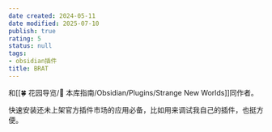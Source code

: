 ```yaml
---
date created: 2024-05-11
date modified: 2025-07-10
publish: true
rating: 5
status: null
tags:
- obsidian插件
title: BRAT
---
```

和[[🍀 花园导览/🧰 本库指南/Obsidian/Plugins/Strange New Worlds]]同作者。

快速安装还未上架官方插件市场的应用必备，比如用来调试我自己的插件，也挺方便。
